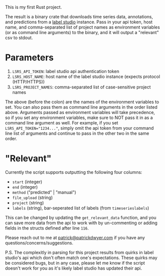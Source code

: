 This is my first Rust project.

The result is a binary crate that downloads time series data, annotations, and predictions from a [label studio](https://labelstud.io/) instance. Pass in your api token, host name, and comma-separated list of project names as environment variables (or as command line arguments) to the binary, and it will output a "relevant" csv to stdout.

# Parameters
1. `LSRS_API_TOKEN`: label studio api authentication token
2. `LSRS_HOST_NAME`: host name of the label studio instance (expects protocol (HTTP/HTTPS))
3. `LSRS_PROJECT_NAMES`: comma-separated list of case-sensitive project names

The above (before the colon) are the names of the environment variables to set. You can also pass them as command line arguments in the order listed above. Arguments passed as environment variables will take precedence, so if you set any environment variables, make sure to NOT pass it in as a command line argument as well. For example, if you set `LSRS_API_TOKEN="1234..."`, simply omit the api token from your command line list of arguments and continue to pass in the other two in the same order.

# "Relevant"
Currently the script supports outputting the following four columns: 
* `start` (integer)
* `end` (integer)
* `method` ("predicted" | "manual")
* `file_upload` (string)
* `project` (string)
* `labels` (string), bar-seperated list of labels (from `timeserieslabels`)

This can be changed by updating the `get_relevant_data` function, and you can save more data from the api to work with by un-commenting or adding fields in the structs defined after line `116`.

Please reach out to me at patrick@patrickdwyer.com if you have any questions/concerns/suggestions.

P.S. The complexitly in parsing for this project results from quirks in label studio's api which don't often match one's expectations. These quirks may be considered bugs, but in any case, please let me know if the script doesn't work for you as it's likely label studio has updated their api.